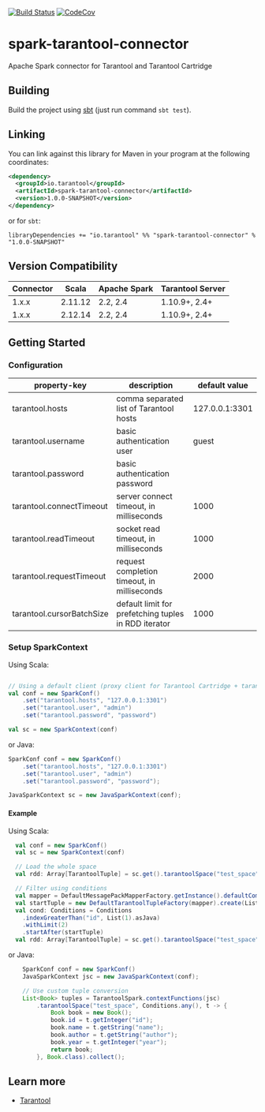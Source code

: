[![Build Status](https://github.com/tarantool/cartridge-spark/workflows/ubuntu-master/badge.svg)](https://github.com/tarantool/cartridge-spark/actions)
[![CodeCov](https://codecov.io/gh/tarantool/cartridge-spark/branch/master/graph/badge.svg)](https://codecov.io/gh/tarantool/cartridge-spark)

# spark-tarantool-connector

Apache Spark connector for Tarantool and Tarantool Cartridge

## Building

Build the project using [sbt](https://www.scala-sbt.org/) (just run command `sbt test`).

## Linking

You can link against this library for Maven in your program at the following coordinates:

```xml
<dependency>
  <groupId>io.tarantool</groupId>
  <artifactId>spark-tarantool-connector</artifactId>
  <version>1.0.0-SNAPSHOT</version>
</dependency>
```

or for `sbt`:

```
libraryDependencies += "io.tarantool" %% "spark-tarantool-connector" % "1.0.0-SNAPSHOT"
```

## Version Compatibility

| Connector | Scala   | Apache Spark | Tarantool Server |
| --------- | ------- | ------------ | ---------------- |
| 1.x.x     | 2.11.12 | 2.2, 2.4     | 1.10.9+,  2.4+   |
| 1.x.x     | 2.12.14 | 2.2, 2.4     | 1.10.9+,  2.4+   |

## Getting Started

### Configuration

| property-key                            | description                                          | default value   |
| --------------------------------------- | ---------------------------------------------------- | --------------- |
| tarantool.hosts                         | comma separated list of Tarantool hosts              | 127.0.0.1:3301  |
| tarantool.username                      | basic authentication user                            | guest           |
| tarantool.password                      | basic authentication password                        |                 |
| tarantool.connectTimeout                | server connect timeout, in milliseconds              | 1000            |
| tarantool.readTimeout                   | socket read timeout, in milliseconds                 | 1000            |
| tarantool.requestTimeout                | request completion timeout, in milliseconds          | 2000            |
| tarantool.cursorBatchSize               | default limit for prefetching tuples in RDD iterator | 1000            |

### Setup SparkContext

Using Scala:
```scala

// Using a default client (proxy client for Tarantool Cartridge + tarantool/crud)
val conf = new SparkConf()
    .set("tarantool.hosts", "127.0.0.1:3301")
    .set("tarantool.user", "admin")
    .set("tarantool.password", "password")

val sc = new SparkContext(conf)
```

or Java:
```java
SparkConf conf = new SparkConf()
    .set("tarantool.hosts", "127.0.0.1:3301")
    .set("tarantool.user", "admin")
    .set("tarantool.password", "password");

JavaSparkContext sc = new JavaSparkContext(conf);
```

#### Example

Using Scala:
```scala
  val conf = new SparkConf()
  val sc = new SparkContext(conf)

  // Load the whole space
  val rdd: Array[TarantoolTuple] = sc.get().tarantoolSpace("test_space").collect()

  // Filter using conditions
  val mapper = DefaultMessagePackMapperFactory.getInstance().defaultComplexTypesMapper();
  val startTuple = new DefaultTarantoolTupleFactory(mapper).create(List(1).asJava)
  val cond: Conditions = Conditions
    .indexGreaterThan("id", List(1).asJava)
    .withLimit(2)
    .startAfter(startTuple)
  val rdd: Array[TarantoolTuple] = sc.get().tarantoolSpace("test_space", cond).collect()
```

or Java:
```java
    SparkConf conf = new SparkConf()
    JavaSparkContext jsc = new JavaSparkContext(conf);

    // Use custom tuple conversion
    List<Book> tuples = TarantoolSpark.contextFunctions(jsc)
        .tarantoolSpace("test_space", Conditions.any(), t -> {
            Book book = new Book();
            book.id = t.getInteger("id");
            book.name = t.getString("name");
            book.author = t.getString("author");
            book.year = t.getInteger("year");
            return book;
        }, Book.class).collect();
```

## Learn more

- [Tarantool](https://www.tarantool.io/)
